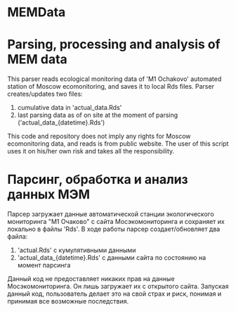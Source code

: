 # MEMData
# Parsing, processing and analysis of MEM data

This parser reads ecological monitoring data of 'M1 Ochakovo' automated station of Moscow ecomonitoring, and saves it to local Rds files.
Parser creates/updates two files:
1. cumulative data in 'actual_data.Rds'
2. last parsing data as of on site at the moment of parsing ('actual_data_{datetime}.Rds')

This code and repository does not imply any rights for Moscow ecomonitoring data, and reads is from public website.
The user of this script uses it on his/her own risk and takes all the responsibility.

# Парсинг, обработка и анализ данных МЭМ

Парсер загружает данные автоматической станции экологического мониторинга "М1 Очаково" с сайта Мосэкомониторинга и сохраняет их локально в файлы 'Rds'.
В ходе работы парсер создает/обновляет два файла:
1. 'actual.Rds' с кумулятивными данными
2. 'actual_data_{datetime}.Rds' с данными сайта по состоянию на момент парсинга

Данный код не предоставляет никаких прав на данные Мосэкомониторинга. Он лишь загружает их с открытого сайта.
Запуская данный код, пользователь делает это на свой страх и риск, понимая и принимая все возможные последствия.

